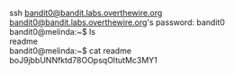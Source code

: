 ssh bandit0@bandit.labs.overthewire.org  
bandit0@bandit.labs.overthewire.org's password: bandit0 <enter>  
bandit0@melinda:~$ ls  
readme  
bandit0@melinda:~$ cat readme  
boJ9jbbUNNfktd78OOpsqOltutMc3MY1  
